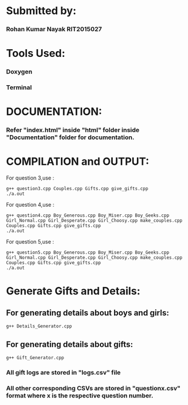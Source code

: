 # Submitted by:
### Rohan Kumar Nayak   RIT2015027

# Tools Used:
### Doxygen
### Terminal

# DOCUMENTATION:
### Refer "index.html" inside "html" folder inside "Documentation" folder for documentation.

# COMPILATION and OUTPUT:
For question 3,use : 

```
g++ question3.cpp Couples.cpp Gifts.cpp give_gifts.cpp 
./a.out
```

For question 4,use : 

```
g++ question4.cpp Boy_Generous.cpp Boy_Miser.cpp Boy_Geeks.cpp Girl_Normal.cpp Girl_Desperate.cpp Girl_Choosy.cpp make_couples.cpp Couples.cpp Gifts.cpp give_gifts.cpp
./a.out
```

For question 5,use : 
```
g++ question5.cpp Boy_Generous.cpp Boy_Miser.cpp Boy_Geeks.cpp Girl_Normal.cpp Girl_Desperate.cpp Girl_Choosy.cpp make_couples.cpp Couples.cpp Gifts.cpp give_gifts.cpp
./a.out
```
# Generate Gifts and Details:

## For generating details about boys and girls:

```
g++ Details_Generator.cpp
```

## For generating details about gifts:

```
g++ Gift_Generator.cpp
```
### All gift logs are stored in "logs.csv" file
### All other corresponding CSVs are stored in "questionx.csv" format where x is the respective question number.
